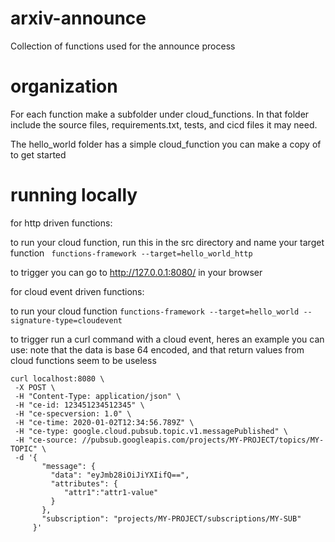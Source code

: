 # arxiv-announce
Collection of functions used for the announce process


# organization 
For each function make a subfolder under cloud_functions. 
In that folder include the source files, requirements.txt, tests, and cicd files it may need. 

The hello_world folder has a simple cloud_function you can make a copy of to get started

# running locally

for http driven functions:

to run your cloud function, run this in the src directory and name your target function
` functions-framework --target=hello_world_http`

to trigger you can go to http://127.0.0.1:8080/ in your browser

for cloud event driven functions:

to run your cloud function
` functions-framework --target=hello_world --signature-type=cloudevent `

to trigger run a curl command with a cloud event, heres an example you can use: 
note that the data is base 64 encoded, and that return values from cloud functions seem to be useless
 ```
 curl localhost:8080 \
  -X POST \
  -H "Content-Type: application/json" \
  -H "ce-id: 123451234512345" \
  -H "ce-specversion: 1.0" \
  -H "ce-time: 2020-01-02T12:34:56.789Z" \
  -H "ce-type: google.cloud.pubsub.topic.v1.messagePublished" \
  -H "ce-source: //pubsub.googleapis.com/projects/MY-PROJECT/topics/MY-TOPIC" \
  -d '{
        "message": {
          "data": "eyJmb28iOiJiYXIifQ==",
          "attributes": {
             "attr1":"attr1-value"
          }
        },
        "subscription": "projects/MY-PROJECT/subscriptions/MY-SUB"
      }'
    
 ```